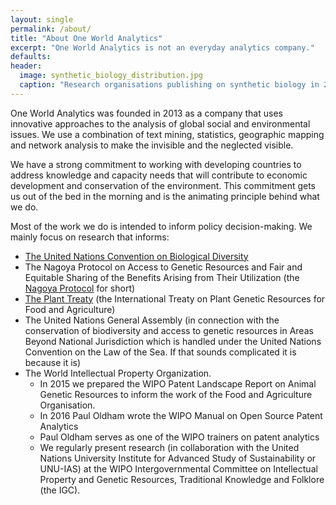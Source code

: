 ```yaml
--- 
layout: single 
permalink: /about/ 
title: "About One World Analytics" 
excerpt: "One World Analytics is not an everyday analytics company." 
defaults: 
header:
  image: synthetic_biology_distribution.jpg
  caption: "Research organisations publishing on synthetic biology in 2010: [**PLOS ONE**](http://journals.plos.org/plosone/article?id=10.1371/journal.pone.0034368)"
---
```


One World Analytics was founded in 2013 as a company that uses innovative
approaches to the analysis of global social and environmental issues. We use a
combination of text mining, statistics, geographic mapping and network analysis to make the
invisible and the neglected visible.

We have a strong commitment to working with developing countries to address
knowledge and capacity needs that will contribute to economic development and
conservation of the environment. This commitment gets us out of the bed in the
morning and is the animating principle behind what we do.

Most of the work we do is intended to inform policy decision-making. We mainly
focus on research that informs:

- [The United Nations Convention on Biological Diversity](https://www.cbd.int/) 
- The Nagoya Protocol on Access to Genetic Resources and Fair and Equitable
Sharing of the Benefits Arising from Their Utilization (the [Nagoya
Protocol](https://www.cbd.int/abs/about/) for short) 
- [The Plant Treaty](http://www.fao.org/plant-treaty/en/) (the International
Treaty on Plant Genetic Resources for Food and Agriculture) 
- The United Nations General Assembly (in connection with the
conservation of biodiversity and access to genetic resources in Areas Beyond
National Jurisdiction which is handled under the United Nations Convention on
the Law of the Sea. If that sounds complicated it is because it is) 
- The World Intellectual Property Organization. 
  - In 2015 we prepared the WIPO Patent Landscape Report on Animal Genetic
  Resources to inform the work of the Food and Agriculture Organisation. 
  - In 2016 Paul Oldham wrote the WIPO Manual on Open Source Patent Analytics 
  - Paul Oldham serves as one of the WIPO trainers on patent analytics 
  - We regularly present research (in collaboration with the
United Nations University Institute for Advanced Study of Sustainability or
UNU-IAS) at the WIPO Intergovernmental Committee on Intellectual Property and
Genetic Resources, Traditional Knowledge and Folklore (the IGC).
  
  
 





